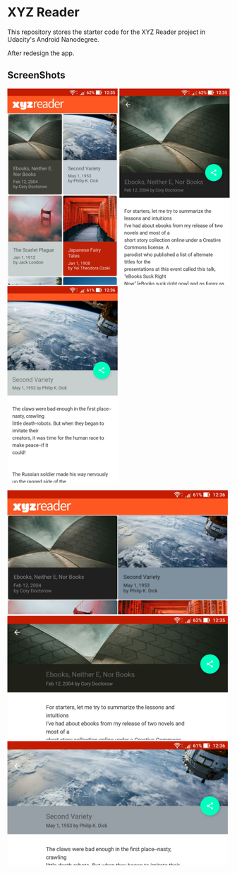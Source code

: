 # XYZ Reader

This repository stores the starter code for the XYZ Reader project in Udacity's Android Nanodegree.

After redesign the app.

## ScreenShots

<img src="ScreenShots/xyzReader1.jpg" width="250"> <img src="ScreenShots/xyzReader2.jpg" width="250"> <img src="ScreenShots/xyzReader3.jpg" width="250">

<img src="ScreenShots/xyzReaderLand1.jpg" width="500">
<img src="ScreenShots/xyzReaderLand2.jpg" width="500">
<img src="ScreenShots/xyzReaderLand3.jpg" width="500">




